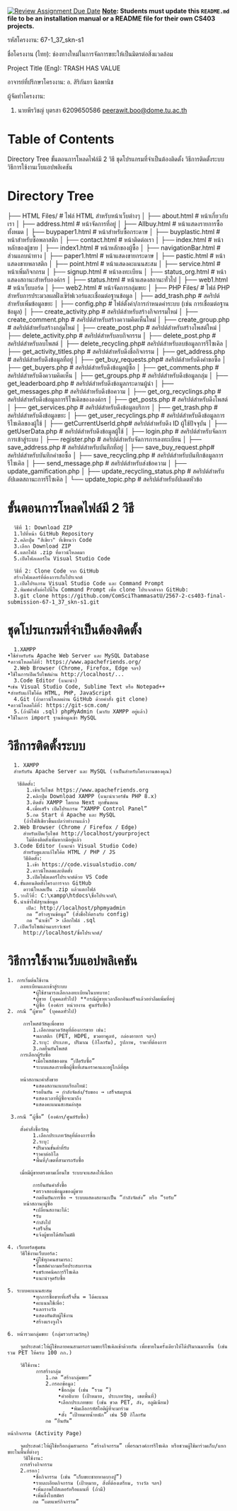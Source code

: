 [![Review Assignment Due Date](https://classroom.github.com/assets/deadline-readme-button-22041afd0340ce965d47ae6ef1cefeee28c7c493a6346c4f15d667ab976d596c.svg)](https://classroom.github.com/a/w8H8oomW)
**<ins>Note</ins>: Students must update this `README.md` file to be an installation manual or a README file for their own CS403 projects.**

รหัสโครงงาน: 67-1_37_skn-s1

ชื่อโครงงาน (ไทย): ช่องทางใหม่ในการจัดการขยะให้เป็นมิตรต่อสิ่งแวดล้อม

Project Title (Eng): TRASH HAS VALUE

อาจารย์ที่ปรึกษาโครงงาน: อ. สิริกันยา นิลพานิช

ผู้จัดทำโครงงาน:
1. นายพีรวิชญ์ บุตรสา  6209650586  peerawit.boo@dome.tu.ac.th

   
# Table of Contents
   Directory Tree
   ขั้นตอนการโหลดไฟล์มี 2 วิธี
   ชุดโปรแกรมที่จำเป็นต้องติดตั้ง
   วิธีการติดตั้งระบบ
   วิธีการใช้งานเว็บแอปพลิเคชัน
# Directory Tree
   ├── HTML Files/             # ไฟล์ HTML สำหรับหน้าเว็บต่างๆ
│   ├── about.html          # หน้าเกี่ยวกับเรา
│   ├── address.html        # หน้าจัดการที่อยู่
│   ├── Allbuy.html         # หน้าแสดงรายการซื้อทั้งหมด 
│   ├── buypaper1.html      # หน้าสำหรับซื้อกระดาษ 
│   ├── buyplastic.html     # หน้าสำหรับซื้อพลาสติก 
│   ├── contact.html        # หน้าติดต่อเรา
│   ├── index.html          # หน้าหลักของผู้ขาย
│   ├── index1.html         # หน้าหลักของผู้ซื้อ
│   ├── navigationBar.html  # ส่วนแถบนำทาง 
│   ├── paper1.html         # หน้าแสดงขายกระดาษ
│   ├── pastic.html         # หน้าแสดงขายพลาสติก
│   ├── point.html          # หน้าแสดงคะแนนสะสม
│   ├── service.html        # หน้าเพิ่มกิจกกรม
│   ├── signup.html         # หน้าลงทะเบียน
│   ├── status_org.html     # หน้าแสดงสถานะสำหรับองค์กร
│   ├── status.html         # หน้าแสดงสถานะทั่วไป
│   ├── web1.html           # หน้าเว็บบอร์ด
│   ├── web2.html           # หน้าจัดการกลุ่มขยะ
│
├── PHP Files/              # ไฟล์ PHP สำหรับการประมวลผลฝั่งเซิร์ฟเวอร์และเชื่อมต่อฐานข้อมูล
│   ├── add_trash.php       # สคริปต์สำหรับเพิ่มข้อมูลขยะ
│   ├── config.php          # ไฟล์ตั้งค่า/การกำหนดค่าระบบ (เช่น การเชื่อมต่อฐานข้อมูล)
│   ├── create_activity.php # สคริปต์สำหรับสร้างกิจกรรมใหม่
│   ├── create_comment.php  # สคริปต์สำหรับสร้างความคิดเห็นใหม่
│   ├── create_group.php    # สคริปต์สำหรับสร้างกลุ่มใหม่
│   ├── create_post.php     # สคริปต์สำหรับสร้างโพสต์ใหม่
│   ├── delete_activity.php # สคริปต์สำหรับลบกิจกรรม
│   ├── delete_post.php     # สคริปต์สำหรับลบโพสต์
│   ├── delete_recycling.php# สคริปต์สำหรับลบข้อมูลการรีไซเคิล
│   ├── get_activity_titles.php # สคริปต์สำหรับดึงชื่อกิจกรรม
│   ├── get_address.php     # สคริปต์สำหรับดึงข้อมูลที่อยู่
│   ├── get_buy_requests.php# สคริปต์สำหรับดึงคำขอซื้อ
│   ├── get_buyers.php      # สคริปต์สำหรับดึงข้อมูลผู้ซื้อ
│   ├── get_comments.php    # สคริปต์สำหรับดึงความคิดเห็น
│   ├── get_groups.php      # สคริปต์สำหรับดึงข้อมูลกลุ่ม
│   ├── get_leaderboard.php # สคริปต์สำหรับดึงข้อมูลกระดานผู้นำ
│   ├── get_messages.php    # สคริปต์สำหรับดึงข้อความ
│   ├── get_org_recyclings.php # สคริปต์สำหรับดึงข้อมูลการรีไซเคิลขององค์กร
│   ├── get_posts.php       # สคริปต์สำหรับดึงโพสต์
│   ├── get_services.php    # สคริปต์สำหรับดึงข้อมูลบริการ
│   ├── get_trash.php       # สคริปต์สำหรับดึงข้อมูลขยะ
│   ├── get_user_recyclings.php # สคริปต์สำหรับดึงข้อมูลการรีไซเคิลของผู้ใช้
│   ├── getCurrentUserId.php# สคริปต์สำหรับดึง ID ผู้ใช้ปัจจุบัน
│   ├── getUserData.php     # สคริปต์สำหรับดึงข้อมูลผู้ใช้
│   ├── login.php           # สคริปต์สำหรับจัดการการเข้าสู่ระบบ
│   ├── register.php        # สคริปต์สำหรับจัดการการลงทะเบียน
│   ├── save_address.php    # สคริปต์สำหรับบันทึกที่อยู่
│   ├── save_buy_request.php# สคริปต์สำหรับบันทึกคำขอซื้อ
│   ├── save_recycling.php  # สคริปต์สำหรับบันทึกข้อมูลการรีไซเคิล
│   ├── send_message.php    # สคริปต์สำหรับส่งข้อความ
│   ├── update_gamification.php 
│   ├── update_recycling_status.php # สคริปต์สำหรับอัปเดตสถานะการรีไซเคิล
│   └── update_topic.php    # สคริปต์สำหรับอัปเดตหัวข้อ
   

# ขั้นตอนการโหลดไฟล์มี 2 วิธี
      วิธีที่ 1: Download ZIP
      1.ไปที่หน้า GitHub Repository
      2.คลิกปุ่ม "สีเขียว" ที่เขียนว่า Code
      3.เลือก Download ZIP
      4.แตกไฟล์ .zip ที่ดาวน์โหลดมา
      5.เปิดโฟลเดอร์ใน Visual Studio Code
   
      วิธีที่ 2: Clone Code จาก GitHub
      สร้างโฟลเดอร์ที่ต้องการเก็บโปรเจกต์
      1.เปิดโปรแกรม Visual Studio Code และ Command Prompt
      2.พิมพ์คำสั่งต่อไปนี้ใน Command Prompt เพื่อ clone โปรเจกต์จาก GitHub:
      3.git clone https://github.com/ComSciThammasatU/2567-2-cs403-final-submission-67-1_37_skn-s1.git
# ชุดโปรแกรมที่จำเป็นต้องติดตั้ง
      1.XAMPP
	•ใช้สำหรับรัน Apache Web Server และ MySQL Database
	•ดาวน์โหลดได้ที่: https://www.apachefriends.org/
      2.Web Browser (Chrome, Firefox, Edge ฯลฯ)
	•ใช้ในการเปิดเว็บไซต์ผ่าน http://localhost/...
      3.Code Editor (แนะนำ)
	•เช่น Visual Studio Code, Sublime Text หรือ Notepad++
	•สำหรับแก้ไขโค้ด HTML, PHP, JavaScript
      4.Git (ถ้าดาวน์โหลดผ่าน GitHub ด้วยคำสั่ง git clone)
	•ดาวน์โหลดได้ที่: https://git-scm.com/
      5.(ถ้ามีไฟล์ .sql) phpMyAdmin (มากับ XAMPP อยู่แล้ว)
	•ใช้ในการ import ฐานข้อมูลเข้า MySQL

# วิธีการติดตั้งระบบ
      1. XAMPP
      สำหรับรัน Apache Server และ MySQL (จำเป็นสำหรับโครงงานของคุณ)

       วิธีติดตั้ง:
	      1.เข้าเว็บไซต์ https://www.apachefriends.org
	      2.คลิกปุ่ม Download XAMPP (แนะนำเวอร์ชัน PHP 8.x)
	      3.ติดตั้ง XAMPP โดยกด Next ทุกขั้นตอน
	      4.เมื่อเสร็จ เปิดโปรแกรม “XAMPP Control Panel”
	      5.กด Start ที่ Apache และ MySQL
         (ถ้าไฟสีเขียวขึ้นแปลว่าทำงานแล้ว)
      2.Web Browser (Chrome / Firefox / Edge)
         สำหรับเปิดเว็บไซต์ http://localhost/yourproject
          ไม่ต้องติดตั้งเพิ่มหากมีอยู่แล้ว
      3.Code Editor (แนะนำ Visual Studio Code)
         สำหรับดูและแก้ไขโค้ด HTML / PHP / JS
         วิธีติดตั้ง:
	      1.เข้า https://code.visualstudio.com/
	      2.ดาวน์โหลดและติดตั้ง
	      3.เปิดโฟลเดอร์โปรเจกต์ด้วย VS Code
      4.ขั้นตอนติดตั้งโครงการจาก GitHub
         ดาวน์โหลดเป็น .zip แล้วแตกไฟล์
      5.วางไว้ที่: C:\xampp\htdocs\ชื่อโปรเจกต์\
      6.นำเข้าไฟล์ฐานข้อมูล
	      เปิด: http://localhost/phpmyadmin
	      กด “สร้างฐานข้อมูล” (ตั้งชื่อให้ตรงกับ config)
	      กด “นำเข้า” > เลือกไฟล์ .sql
      7.เปิดเว็บไซต์ผ่านเบราว์เซอร์
         http://localhost/ชื่อโปรเจกต์/
       
# วิธีการใช้งานเว็บแอปพลิเคชัน
	1. การเริ่มต้นใช้งาน
		ลงทะเบียนและเข้าสู่ระบบ
			•ผู้ใช้สามารถเลือกลงทะเบียนในบทบาท:
			•ผู้ขาย (บุคคลทั่วไป) **กรณีผู้ขายเวลาล็อกอินเสร็จแล้วอย่าลืมเพิ่มที่อยู่
			•ผู้ซื้อ (องค์กร หน่วยงาน ศูนย์รับซื้อ)
	2. กรณี “ผู้ขาย” (บุคคลทั่วไป)

		 การโพสต์วัสดุเพื่อขาย
			1.เลือกหมวดวัสดุที่ต้องการขาย เช่น:
			•พลาสติก (PET, HDPE, ขวดยาคูลท์, กล่องอาหาร ฯลฯ)
			2.ระบุ: ประเภท, ปริมาณ (กิโลกรัม), รูปภาพ, ราคาที่ต้องการ
			3.กดยืนยันโพสต์
   		การเลือกผู้รับซื้อ
			•เมื่อโพสต์ของตน “เปิดรับซื้อ”
			•ระบบแสดงรายชื่อผู้ซื้อที่เสนอราคาและอยู่ใกล้ที่สุด

		หน้าสถานะคำสั่งขาย
			•แสดงสถานะแบบเรียลไทม์:
			•รอยืนยัน → กำลังจัดส่ง/รับของ → เสร็จสมบูรณ์
			•แสดงเวลาที่ผู้ซื้อจะมาถึง
			•แสดงคะแนนสะสมล่าสุด

	 3.กรณี “ผู้ซื้อ” (องค์กร/ศูนย์รับซื้อ)

		ตั้งคำสั่งซื้อวัสดุ
			1.เลือกประเภทวัสดุที่ต้องการซื้อ
			2.ระบุ:
			•ปริมาณขั้นต่ำที่รับ
			•ราคาต่อกิโล
			•พื้นที่/เขตที่สามารถรับซื้อ
  
		เมื่อมีผู้ขายตรงตามเงื่อนไข ระบบจะแสดงให้เลือก

			การยืนยันคำสั่งซื้อ
			•ตรวจสอบข้อมูลของผู้ขาย
			•กดยืนยันการซื้อ → ระบบแสดงสถานะเป็น “กำลังจัดส่ง” หรือ “รอรับ”
		 หน้าสถานะผู้ซื้อ
			•เปลี่ยนสถานะได้:
			•รับ
			•กำลังไป
			•เสร็จสิ้น
			•แจ้งผู้ขายได้อัตโนมัติ

	4. เว็บบอร์ดชุมชน
		วิธีใช้งานเว็บบอร์ด:
			•ผู้ใช้ทุกคนสามารถ:
			•โพสต์คำถามหรือประสบการณ
			•แชร์เทคนิคการรีไซเคิล
			•แนะนำจุดรับซื้อ

	5. ระบบคะแนนสะสม
			•ทุกการซื้อขายที่เสร็จสิ้น = ได้คะแนน
			•คะแนนใช้เพื่อ:
			•แลกรางวัล
			•แสดงอันดับผู้ใช้งาน
			•สร้างแรงจูงใจ

 	6. หน้ารวมกลุ่มขยะ (กลุ่มรวบรวมวัสดุ)

		จุดประสงค์:ให้ผู้ใช้หลายคนสามารถรวมขยะรีไซเคิลเข้าด้วยกัน เพื่อขายในครั้งเดียวให้ได้ปริมาณมากขึ้น (เช่น รวม PET ให้ครบ 100 กก.)

		วิธีใช้งาน:
			 การสร้างกลุ่ม
				1.กด “สร้างกลุ่มขยะ”
				2.กรอกข้อมูล:
					•ชื่อกลุ่ม (เช่น “รวม ”)
					•คำอธิบาย (เป้าหมาย, ประเภทวัสดุ, เขตพื้นที่)
					•เลือกประเภทขยะ (เช่น ขวด PET, ลัง, อลูมิเนียม)
     					•พิมเลือกรหัสไอดีผู้ที่จะมาร่วม
					•ตั้ง “เป้าหมายน้ำหนัก” เช่น 50 กิโลกรัม
				กด “ยืนยัน”

	หน้ากิจกรรม (Activity Page)

		จุดประสงค์:ให้ผู้ใช้หรือกลุ่มสามารถ “สร้างกิจกรรม” เพื่อรณรงค์การรีไซเคิล หรือชวนผู้ใช้มาร่วมเก็บ/แยกขยะในพื้นที่ต่างๆ
		 วิธีใช้งาน:
		การสร้างกิจกรรม
		2.กรอก:
			•ชื่อกิจกรรม (เช่น “เก็บขยะชายหาดบางปู”)
			•รายละเอียดกิจกรรม (เป้าหมาย, สิ่งที่ต้องเตรียม, รางวัล ฯลฯ)
			•เพิ่มภาพโปสเตอร์หรือแผนที่ (ถ้ามี)
 			•เพิ่มลิ้งใบสมัคร
			กด “เผยแพร่กิจกรรม”


